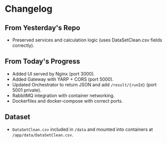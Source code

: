 # Changelog

## From Yesterday's Repo
- Preserved services and calculation logic (uses DataSetClean.csv fields correctly).

## From Today's Progress
- Added UI served by Nginx (port 3000).
- Added Gateway with YARP + CORS (port 5000).
- Updated Orchestrator to return JSON and add `/result/{runId}` (port 5001 private).
- RabbitMQ integration with container networking.
- Dockerfiles and docker-compose with correct ports.

## Dataset
- `DataSetClean.csv` included in `/data` and mounted into containers at `/app/data/DataSetClean.csv`.
